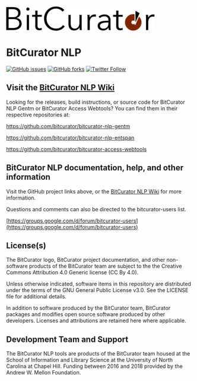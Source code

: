 ![Logo](https://github.com/BitCurator/bitcurator.github.io/blob/main/logos/BitCurator-Basic-400px.png)

# BitCurator NLP

[![GitHub issues](https://img.shields.io/github/issues/bitcurator/bitcurator-nlp.svg)](https://github.com/bitcurator/bitcurator-nlp/issues)
[![GitHub forks](https://img.shields.io/github/forks/bitcurator/bitcurator-nlp.svg)](https://github.com/bitcurator/bitcurator-nlp/network)
[![Twitter Follow](https://img.shields.io/twitter/follow/bitcurator.svg?style=social&label=Follow)](https://twitter.com/bitcurator)

## Visit the [BitCurator NLP Wiki](https://github.com/BitCurator/bitcurator-nlp/wiki)

Looking for the releases, build instructions, or source code for BitCurator NLP Gentm or BitCurator Access Webtools? You can find them in their respective repositories at:

  https://github.com/bitcurator/bitcurator-nlp-gentm
  
  https://github.com/bitcurator/bitcurator-nlp-entspan
  
  https://github.com/bitcurator/bitcurator-access-webtools

## BitCurator NLP documentation, help, and other information

Visit the GitHub project links above, or the [BitCurator NLP Wiki](https://github.com/BitCurator/bitcurator-nlp/wiki) for more information.

Questions and comments can also be directed to the bitcurator-users list.

[https://groups.google.com/d/forum/bitcurator-users](https://groups.google.com/d/forum/bitcurator-users)

## License(s)

The BitCurator logo, BitCurator project documentation, and other non-software products of the BitCurator team are subject to the the Creative Commons Attribution 4.0 Generic license (CC By 4.0).

Unless otherwise indicated, software items in this repository are distributed under the terms of the GNU General Public License v3.0. See the LICENSE file for additional details.

In addition to software produced by the BitCurator team, BitCurator packages and modifies open source software produced by other developers. Licenses and attributions are retained here where applicable.

## Development Team and Support

The BitCurator NLP tools are products of the BitCurator team housed at the School of Information and Library Science at the University of North Carolina at Chapel Hill. Funding between 2016 and 2018 provided by the Andrew W. Mellon Foundation.

